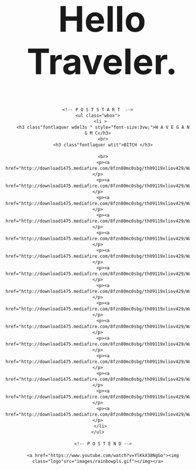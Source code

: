 <!DOCTYPE html>
<html lang="us" dir="ltr">
  <head>
    <meta charset="utf-8">
    <title></title>
    <link rel="stylesheet" type="text/css" href="docs/styles.css">
    <link href="https://fonts.googleapis.com/css?family=IBM+Plex+Sans|Indie+Flower|Lacquer|Lexend+Peta&display=swap" rel="stylesheet">


  </head>
  <body>
  <div class="main" align=center>
    <ul>
      <font size=12px>
        <h1 class="title fontlaquer wtit">Hello Traveler.</h1>
      </font>
    </ul>

    <!-- P O S T S T A R T  -->
    <ul class="wbox">
      <li >
        <h3 class"fontlaquer wdel3s " style="font-size:3vw;">W A V E G A N G M C</h3>
        <br>
        <h3 class"fontlaquer wtit">BITCH </h3>

        <br>
        <p><a href="http://download1475.mediafire.com/8fzn80mc0sbg/th09119xliov429/WaveGangMC.zip">Download</a></p>
        <p><a href="http://download1475.mediafire.com/8fzn80mc0sbg/th09119xliov429/WaveGangMC.zip">Download</a></p>
        <p><a href="http://download1475.mediafire.com/8fzn80mc0sbg/th09119xliov429/WaveGangMC.zip">Download</a></p>
        <p><a href="http://download1475.mediafire.com/8fzn80mc0sbg/th09119xliov429/WaveGangMC.zip">Download</a></p>
        <p><a href="http://download1475.mediafire.com/8fzn80mc0sbg/th09119xliov429/WaveGangMC.zip">Download</a></p>
        <p><a href="http://download1475.mediafire.com/8fzn80mc0sbg/th09119xliov429/WaveGangMC.zip">Download</a></p>
        <p><a href="http://download1475.mediafire.com/8fzn80mc0sbg/th09119xliov429/WaveGangMC.zip">Download</a></p>
        <p><a href="http://download1475.mediafire.com/8fzn80mc0sbg/th09119xliov429/WaveGangMC.zip">Download</a></p>
        <p><a href="http://download1475.mediafire.com/8fzn80mc0sbg/th09119xliov429/WaveGangMC.zip">Download</a></p>
        <p><a href="http://download1475.mediafire.com/8fzn80mc0sbg/th09119xliov429/WaveGangMC.zip">Download</a></p>
        <p><a href="http://download1475.mediafire.com/8fzn80mc0sbg/th09119xliov429/WaveGangMC.zip">Download</a></p>
        <p><a href="http://download1475.mediafire.com/8fzn80mc0sbg/th09119xliov429/WaveGangMC.zip">Download</a></p>
        <p><a href="http://download1475.mediafire.com/8fzn80mc0sbg/th09119xliov429/WaveGangMC.zip">Download</a></p>
        <p><a href="http://download1475.mediafire.com/8fzn80mc0sbg/th09119xliov429/WaveGangMC.zip">Download</a></p>
        <p><a href="http://download1475.mediafire.com/8fzn80mc0sbg/th09119xliov429/WaveGangMC.zip">Download</a></p>
      </li>
    </ul>

        <!-- P O S T E N D -->

        <a href="https://www.youtube.com/watch?v=YlKkX38NgGo"><img class="logo"src="images/rainbowpls.gif"></img></a>


  </body>
</html>
